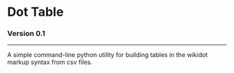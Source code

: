# Dot Table
### Version 0.1

---
A simple command-line python utility for building 
tables in the wikidot markup syntax from csv files.